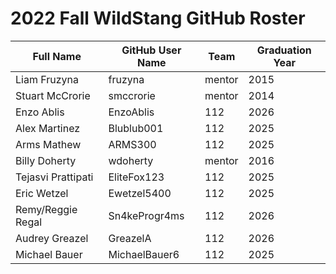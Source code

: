 # 2022 Fall WildStang GitHub Roster

| Full Name            | GitHub User Name     | Team   | Graduation Year |
| -------------------- | -------------------- | ------ | --------------- |
| Liam Fruzyna         | fruzyna              | mentor | 2015            |
| Stuart McCrorie      | smccrorie            | mentor | 2014            |
| Enzo Ablis           | EnzoAblis            | 112    | 2026            |
| Alex Martinez        | Blublub001           | 112    | 2025            |
| Arms Mathew          | ARMS300              | 112    | 2025            |
| Billy Doherty        | wdoherty             | mentor | 2016            |
| Tejasvi Prattipati   | EliteFox123          | 112    | 2025            |
| Eric Wetzel          | Ewetzel5400          | 112    | 2025            |
| Remy/Reggie Regal    | Sn4keProgr4ms        | 112    | 2026            |
| Audrey Greazel       | GreazelA             | 112    | 2026            |
| Michael Bauer        | MichaelBauer6        | 112    | 2025            |
